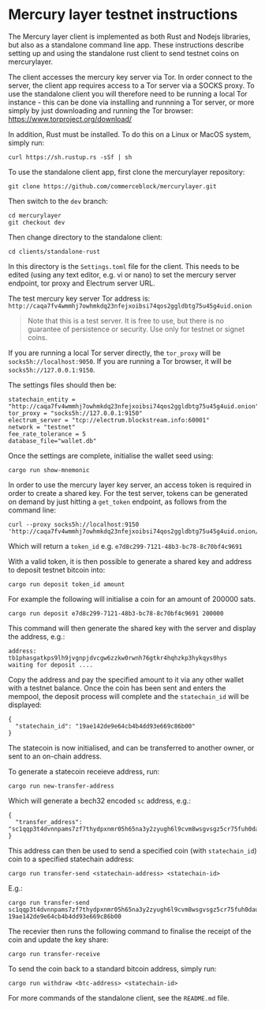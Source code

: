 # Mercury layer testnet instructions

The Mercury layer client is implemented as both Rust and Nodejs libraries, but also as a standalone command line app. These instructions describe setting up and using the standalone rust client to send testnet coins on mercurylayer. 

The client accesses the mercury key server via Tor. In order connect to the server, the client app requires access to a Tor server via a SOCKS proxy. To use the standalone client you will therefore need to be running a local Tor instance - this can be done via installing and runnning a Tor server, or more simply by just downloading and running the Tor browser: https://www.torproject.org/download/

In addition, Rust must be installed. To do this on a Linux or MacOS system, simply run:

```
curl https://sh.rustup.rs -sSf | sh
```

To use the standalone client app, first clone the mercurylayer repository:

```
git clone https://github.com/commerceblock/mercurylayer.git
```

Then switch to the `dev` branch:

```
cd mercurylayer
git checkout dev
```

Then change directory to the standalone client:

```
cd clients/standalone-rust
```

In this directory is the `Settings.toml` file for the client. This needs to be edited (using any text editor, e.g. vi or nano) to set the mercury server endpoint, tor proxy and Electrum server URL. 

The test mercury key server Tor address is: `http://caqa7fv4wmmhj7owhmkdq23nfejxoibsi74qos2ggldbtg75u45g4uid.onion`

> Note that this is a test server. It is free to use, but there is no guarantee of persistence or security. Use only for testnet or signet coins. 

If you are running a local Tor server directly, the `tor_proxy` will be `socks5h://localhost:9050`. If you are running a Tor browser, it will be `socks5h://127.0.0.1:9150`. 

The settings files should then be:

```
statechain_entity = "http://caqa7fv4wmmhj7owhmkdq23nfejxoibsi74qos2ggldbtg75u45g4uid.onion"
tor_proxy = "socks5h://127.0.0.1:9150"
electrum_server = "tcp://electrum.blockstream.info:60001"
network = "testnet"
fee_rate_tolerance = 5
database_file="wallet.db"
```

Once the settings are complete, initialise the wallet seed using:

```
cargo run show-mnemonic
```

In order to use the mercury layer key server, an access token is required in order to create a shared key. For the test server, tokens can be generated on demand by just hitting a `get_token` endpoint, as follows from the command line:

```
curl --proxy socks5h://localhost:9150 'http://caqa7fv4wmmhj7owhmkdq23nfejxoibsi74qos2ggldbtg75u45g4uid.onion/deposit/get_token'
```

Which will return a `token_id` e.g. `e7d8c299-7121-48b3-bc78-8c70bf4c9691`

With a valid token, it is then possible to generate a shared key and address to deposit testnet bitcoin into:

```
cargo run deposit token_id amount
```

For example the following will initialise a coin for an amount of 200000 sats. 

```
cargo run deposit e7d8c299-7121-48b3-bc78-8c70bf4c9691 200000
```

This command will then generate the shared key with the server and display the address, e.g.:

```
address: tb1phasgatkps9lh9jvgnpjdvcgw6zzkw0rwnh76gtkr4hqhzkp3hykqys0hys
waiting for deposit ....
```

Copy the address and pay the specified amount to it via any other wallet with a testnet balance. Once the coin has been sent and enters the mempool, the deposit process will complete and the `statechain_id` will be displayed:

```
{
  "statechain_id": "19ae142de9e64cb4b4dd93e669c86b00"
}
```

The statecoin is now initialised, and can be transferred to another owner, or sent to an on-chain address. 

To generate a statecoin receieve address, run:

```
cargo run new-transfer-address
```

Which will generate a bech32 encoded `sc` address, e.g.:

```
{
  "transfer_address": "sc1qqp3t4dvnnpams7zf7thydpxnmr05h65na3y2zyugh6l9cvm8wsgvsgz5cr75fuh0dauy2lqa5n84vvgkfpzqjm27f2s0hdk87eqyxgujcdqdeu7nn"
}
```

This address can then be used to send a specified coin (with `statechain_id`) coin to a specified statechain address:

```
cargo run transfer-send <statechain-address> <statechain-id>
```

E.g.:

```
cargo run transfer-send sc1qqp3t4dvnnpams7zf7thydpxnmr05h65na3y2zyugh6l9cvm8wsgvsgz5cr75fuh0dauy2lqa5n84vvgkfpzqjm27f2s0hdk87eqyxgujcdqdeu7nn 19ae142de9e64cb4b4dd93e669c86b00
```

The recevier then runs the following command to finalise the receipt of the coin and update the key share:

```
cargo run transfer-receive
```

To send the coin back to a standard bitcoin address, simply run:

```
cargo run withdraw <btc-address> <statechain-id>
```

For more commands of the standalone client, see the `README.md` file. 